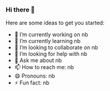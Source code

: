 ### Hi there 👋



Here are some ideas to get you started:

- 🔭 I’m currently working on nb 
- 🌱 I’m currently learning nb
- 👯 I’m looking to collaborate on nb
- 🤔 I’m looking for help with nb
- 💬 Ask me about nb
- 📫 How to reach me: nb
- 😄 Pronouns: nb
- ⚡ Fun fact: nb
